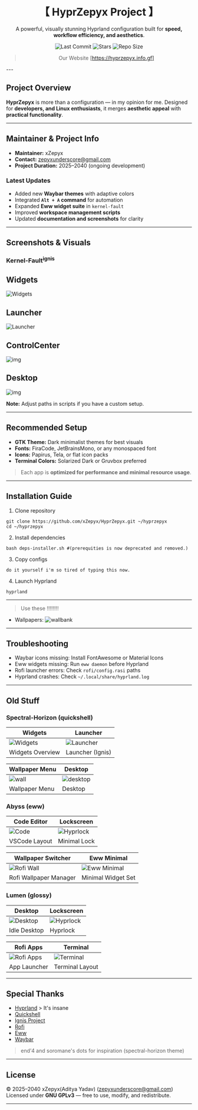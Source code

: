 <div align="center">


# 【 HyprZepyx Project 】


A powerful, visually stunning Hyprland configuration built for **speed, workflow efficiency, and aesthetics**.

![Last Commit](https://img.shields.io/github/last-commit/xZepyx/HyprZepyx?style=for-the-badge&color=8ad7eb&logo=git&logoColor=D9E0EE&labelColor=1E202B)
![Stars](https://img.shields.io/github/stars/xZepyx/HyprZepyx?style=for-the-badge&logo=andela&color=86dbd7&logoColor=D9E0EE&labelColor=1E202B)
![Repo Size](https://img.shields.io/github/repo-size/xZepyx/HyprZepyx?color=86dbce&label=SIZE&logo=protondrive&style=for-the-badge&logoColor=D9E0EE&labelColor=1E202B)
> Our Website [https://hyprzepyx.info.gf]

</div>
---

## Project Overview

**HyprZepyx** is more than a configuration — in my opinion for me. Designed for **developers, and Linux enthusiasts**, it merges **aesthetic appeal** with **practical functionality**.

---

## Maintainer & Project Info

- **Maintainer:** xZepyx
- **Contact:** zepyxunderscore@gmail.com
- **Project Duration:** 2025–2040 (ongoing development)

### Latest Updates

- Added new **Waybar themes** with adaptive colors
- Integrated **`Alt + A` command** for automation
- Expanded **Eww widget suite** in `kernel-fault`
- Improved **workspace management scripts**
- Updated **documentation and screenshots** for clarity

---

## Screenshots & Visuals


### Kernel-Fault<sup>ignis</sup>

## Widgets
![Widgets](.previews/kernel-fault/widgets.png) 

## Launcher
![Launcher](.previews/kernel-fault/launcher.png) 

## ControlCenter 
![img](.previews/kernel-fault/cc.png) 

## Desktop 
![img](.previews/kernel-fault/kitty.png) 

**Note:** Adjust paths in scripts if you have a custom setup.

---

## Recommended Setup

- **GTK Theme:** Dark minimalist themes for best visuals
- **Fonts:** FiraCode, JetBrainsMono, or any monospaced font
- **Icons:** Papirus, Tela, or flat icon packs
- **Terminal Colors:** Solarized Dark or Gruvbox preferred
> Each app is **optimized for performance and minimal resource usage**.

---

## Installation Guide

1. Clone repository
```
git clone https://github.com/xZepyx/HyprZepyx.git ~/hyprzepyx
cd ~/hyprzepyx
```
2. Install dependencies
```
bash deps-installer.sh #(prerequities is now deprecated and removed.)
```
3. Copy configs
```
do it yourself i'm so tired of typing this now.
```
4. Launch Hyprland
```
hyprland
```

---

> Use these !!!!!!!!
- Wallpapers: ![wallbank](https://github.com/xZepyx/Wallbank)

---

## Troubleshooting

- Waybar icons missing: Install FontAwesome or Material Icons
- Eww widgets missing: Run `eww daemon` before Hyprland
- Rofi launcher errors: Check `rofi/config.rasi` paths
- Hyprland crashes: Check `~/.local/share/hyprland.log`

---

## Old Stuff

### Spectral-Horizon (quickshell)

| Widgets | Launcher |
|---------|---------|
| ![Widgets](.previews/spectral-horizon/widgets.png) | ![Launcher](.previews/spectral-horizon/launcher.png) |
| Widgets Overview | Launcher (Ignis) |

| Wallpaper Menu | Desktop |
|----------------|---------|
| ![wall](.previews/spectral-horizon/wall.png) | ![desktop](.previews/spectral-horizon/desktop.png) |
| Wallpaper Menu | Desktop |

### Abyss (eww)

| Code Editor | Lockscreen |
|------------|------------|
| ![Code](.previews/Abyss/Code.png) | ![Hyprlock](.previews/Abyss/hyprlock.png) |
| VSCode Layout | Minimal Lock |

| Wallpaper Switcher | Eww Minimal |
|------------------|-------------|
| ![Rofi Wall](.previews/Abyss/rofi-wayland-wall.png) | ![Eww Minimal](.previews/Abyss/eww-minimal.png) |
| Rofi Wallpaper Manager | Minimal Widget Set |

### Lumen (glossy)

| Desktop | Lockscreen |
|---------|------------|
| ![Desktop](.previews/Lumen/desktop.png) | ![Hyprlock](.previews/Lumen/hyprlock.png) |
| Idle Desktop | Hyprlock |

| Rofi Apps | Terminal |
|-----------|---------|
| ![Rofi Apps](.previews/Lumen/rofi-op.png) | ![Terminal](.previews/Lumen/Terminal.png) |
| App Launcher | Terminal Layout |


---

## Special Thanks

- [Hyprland](https://github.com/hyprwm/hyprland) > It's insane
- [Quickshell](https://github.com/quickshell-mirror/quickshell)
- [Ignis Project](https://github.com/ignis-sh/ignis)
- [Rofi](https://github.com/davatorium/rofi)
- [Eww](https://elkowar.github.io/eww/)
- [Waybar](https://github.com/Alexays/Waybar)

> end'4 and soromane's dots for inspiration (spectral-horizon theme)

---

## License

© 2025–2040 xZepyx(Aditya Yadav) (zepyxunderscore@gmail.com)
Licensed under **GNU GPLv3** — free to use, modify, and redistribute.

---

